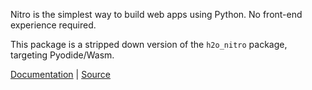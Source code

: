 Nitro is the simplest way to build web apps using Python. No front-end experience required.

This package is a stripped down version of the `h2o_nitro` package, targeting Pyodide/Wasm.

[Documentation](https://nitro.h2o.ai) | [Source](https://github.com/h2oai/nitro)


